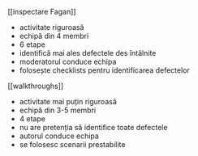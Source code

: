 [[inspectare Fagan]]
- activitate riguroasă
- echipă din 4 membri
- 6 etape
- identifică mai ales defectele des întâlnite
- moderatorul conduce echipa
- folosește checklists pentru identificarea defectelor

[[walkthroughs]]
- activitate mai puțin riguroasă
- echipă din 3-5 membri
- 4 etape
- nu are pretenția să identifice toate defectele
- autorul conduce echipa
- se folosesc scenarii prestabilite